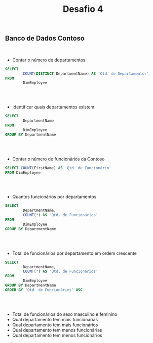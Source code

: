 <h1 align="center">Desafio 4</h1> <br>

## Banco de Dados Contoso

<br>

* Contar o número de departamentos
~~~sql
SELECT
		COUNT(DISTINCT DepartmentName) AS 'Qtd. de Departamentos'
FROM
		DimEmployee
~~~
<br><br>

* Identificar quais departamentos existem
~~~sql
SELECT
		DepartmentName
FROM
		DimEmployee
GROUP BY DepartmentName
~~~
<br><br>

* Contar o número de funcionários da Contoso
~~~sql
SELECT COUNT(FirstName) AS 'Qtd. de Funcionário'
FROM DimEmployee
~~~
<br><br>

* Quantos funcionários por departamentos
~~~sql
SELECT
		DepartmentName,
		COUNT(*) AS 'Qtd. de Funcionários'
FROM
		DimEmployee
GROUP BY DepartmentName
~~~
<br><br>

* Total de funcionários por departamento em ordem crescente
~~~sql
SELECT
		DepartmentName,
		COUNT(*) AS 'Qtd. de Funcionários' 
FROM
		DimEmployee
GROUP BY DepartmentName
ORDER BY 'Qtd. de Funcionários' ASC
~~~
<br><br>

* Total de funcionários do sexo masculino e feminino
* Qual departamento tem mais funcionárias
* Qual departamento tem mais funcionários
* Qual departamento tem menos funcionárias
* Qual departamento tem menos funcionários
